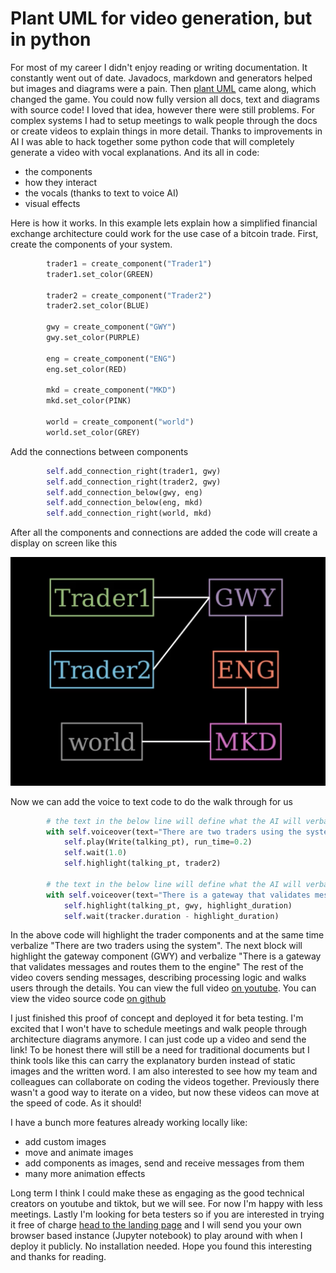 # Plant UML for video generation, but in python
For most of my career I didn't enjoy reading or writing documentation.
It constantly went out of date. Javadocs, markdown and generators helped
but images and diagrams were a pain. Then [plant UML](https://plantuml.com/sequence-diagram)
came along, which changed the game. You could now fully version all docs, text 
and diagrams with source code! I loved that idea, however there were still problems.
For complex systems I had to setup meetings to walk people through the docs or create 
videos to explain things in more detail. Thanks to improvements in AI I was able
to hack together some python code that will completely generate a
video with vocal explanations. And its all in code:
* the components
* how they interact
* the vocals (thanks to text to voice AI)
* visual effects

Here is how it works. In this example lets explain how a simplified financial exchange architecture could work for 
the use case of a bitcoin trade. First, create the components of your system. 
```python
        trader1 = create_component("Trader1")
        trader1.set_color(GREEN)
        
        trader2 = create_component("Trader2")
        trader2.set_color(BLUE)
        
        gwy = create_component("GWY")
        gwy.set_color(PURPLE)
        
        eng = create_component("ENG")
        eng.set_color(RED)
        
        mkd = create_component("MKD")
        mkd.set_color(PINK)
        
        world = create_component("world")
        world.set_color(GREY)
```
Add the connections between components
```python
        self.add_connection_right(trader1, gwy)
        self.add_connection_right(trader2, gwy)
        self.add_connection_below(gwy, eng)
        self.add_connection_below(eng, mkd)
        self.add_connection_right(world, mkd)
```
After all the components and connections are added the code will create a display
on screen like this 

![exchange architecture](resources/future-of-documentation/exchange-architecture.jpg)

Now we can add the voice to text code to do the walk through for us
```python
        # the text in the below line will define what the AI will verbalize
        with self.voiceover(text="There are two traders using the system") as tracker:
            self.play(Write(talking_pt), run_time=0.2)
            self.wait(1.0)
            self.highlight(talking_pt, trader2)
            
        # the text in the below line will define what the AI will verbalize
        with self.voiceover(text="There is a gateway that validates messages and routes them to the engine") as tracker:
            self.highlight(talking_pt, gwy, highlight_duration)
            self.wait(tracker.duration - highlight_duration)
```
In the above code will highlight the trader components and at the same time verbalize 
"There are two traders using the system". The next block will highlight the gateway
component (GWY) and verbalize "There is a gateway that validates messages and routes them to the engine"
The rest of the video covers sending messages, describing processing logic and walks users through the details.
You can view the full video [on youtube](https://youtu.be/H-LkCHaIMvM). You can view
the video source code [on github](resources/future-of-documentation/exchange-architecture-with-voice-code.py)

I just finished this proof of concept and deployed it for beta testing. I'm excited that
I won't have to schedule meetings and walk people through architecture diagrams anymore. I can just
code up a video and send the link! To be honest there will still be a need for traditional
documents but I think tools like this can carry the explanatory burden instead of 
static images and the written word.
I am also interested to see how my team and colleagues 
can collaborate on coding the videos together. Previously there wasn't a good way to 
iterate on a video, but now these videos can move at the speed of code. 
As it should! 

I have a bunch more features already working locally like:
* add custom images
* move and animate images
* add components as images, send and receive messages from them
* many more animation effects

Long term I think I could make these as engaging as the good technical creators on
youtube and tiktok, but we will see. For now I'm happy with less 
meetings. Lastly I'm looking for beta 
testers so if you are interested in trying it free of charge 
[head to the landing page](https://eightorchard.mailchimpsites.com/)
and I will send you your own browser based instance (Jupyter notebook) to play around with when I deploy it publicly. No installation needed. Hope you found this interesting and thanks for reading.
